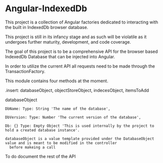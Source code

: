 # Angular-IndexedDb
This project is a collection of Angular factories dedicated to interacting with the built in IndexedDb browser database.

This project is still in its infancy stage and as such will be violatile as it undergoes further maturity, development, and code coverage.

The goal of this project is to be a comprehensive API for the browser based IndexedDb Database that can be injected into Angular.

In order to utilize the current API all requests need to be made through the TransactionFactory.

This module contains four methods at the moment.

.insert: databaseObject, objectStoreObject, indecesObject, itemsToAdd

  databaseObject
  
    DbName: Type: String 'The name of the database',
    
    DbVersion: Type: Number 'The current version of the database',
    
    Db: {} Type: Empty Object 'This is used internally by the project to hold a created database instance'.
    
    databaseObject is a value template provided under the DatabaseObject value and is meant to be modified in the controller
      before makeing a call
  
To do document the rest of the API
    
